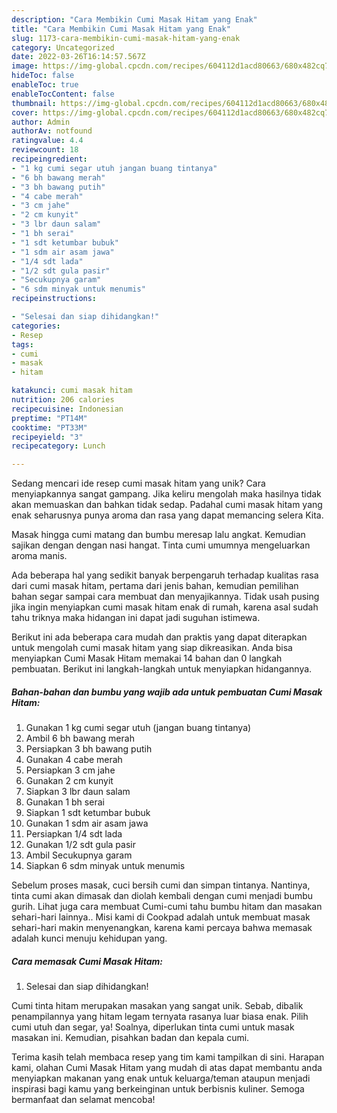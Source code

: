 ```yaml
---
description: "Cara Membikin Cumi Masak Hitam yang Enak"
title: "Cara Membikin Cumi Masak Hitam yang Enak"
slug: 1173-cara-membikin-cumi-masak-hitam-yang-enak
category: Uncategorized
date: 2022-03-26T16:14:57.567Z
image: https://img-global.cpcdn.com/recipes/604112d1acd80663/680x482cq70/cumi-masak-hitam-foto-resep-utama.jpg
hideToc: false
enableToc: true
enableTocContent: false
thumbnail: https://img-global.cpcdn.com/recipes/604112d1acd80663/680x482cq70/cumi-masak-hitam-foto-resep-utama.jpg
cover: https://img-global.cpcdn.com/recipes/604112d1acd80663/680x482cq70/cumi-masak-hitam-foto-resep-utama.jpg
author: Admin
authorAv: notfound
ratingvalue: 4.4
reviewcount: 18
recipeingredient:
- "1 kg cumi segar utuh jangan buang tintanya"
- "6 bh bawang merah"
- "3 bh bawang putih"
- "4 cabe merah"
- "3 cm jahe"
- "2 cm kunyit"
- "3 lbr daun salam"
- "1 bh serai"
- "1 sdt ketumbar bubuk"
- "1 sdm air asam jawa"
- "1/4 sdt lada"
- "1/2 sdt gula pasir"
- "Secukupnya garam"
- "6 sdm minyak untuk menumis"
recipeinstructions:

- "Selesai dan siap dihidangkan!"
categories:
- Resep
tags:
- cumi
- masak
- hitam

katakunci: cumi masak hitam 
nutrition: 206 calories
recipecuisine: Indonesian
preptime: "PT14M"
cooktime: "PT33M"
recipeyield: "3"
recipecategory: Lunch

---
```





Sedang mencari ide resep cumi masak hitam yang unik? Cara menyiapkannya sangat gampang. Jika keliru mengolah maka hasilnya tidak akan memuaskan dan bahkan tidak sedap. Padahal cumi masak hitam yang enak seharusnya punya aroma dan rasa yang dapat memancing selera Kita.





Masak hingga cumi matang dan bumbu meresap lalu angkat. Kemudian sajikan dengan dengan nasi hangat. Tinta cumi umumnya mengeluarkan aroma manis.

Ada beberapa hal yang sedikit banyak berpengaruh terhadap kualitas rasa dari cumi masak hitam, pertama dari jenis bahan, kemudian pemilihan bahan segar sampai cara membuat dan menyajikannya. Tidak usah pusing jika ingin menyiapkan cumi masak hitam enak di rumah, karena asal sudah tahu triknya maka hidangan ini dapat jadi suguhan istimewa.






Berikut ini ada beberapa cara mudah dan praktis yang dapat diterapkan untuk mengolah cumi masak hitam yang siap dikreasikan. Anda bisa menyiapkan Cumi Masak Hitam memakai 14 bahan dan 0 langkah pembuatan. Berikut ini langkah-langkah untuk menyiapkan hidangannya.

<!--inarticleads1-->

##### Bahan-bahan dan bumbu yang wajib ada untuk pembuatan Cumi Masak Hitam:

1. Gunakan 1 kg cumi segar utuh (jangan buang tintanya)
1. Ambil 6 bh bawang merah
1. Persiapkan 3 bh bawang putih
1. Gunakan 4 cabe merah
1. Persiapkan 3 cm jahe
1. Gunakan 2 cm kunyit
1. Siapkan 3 lbr daun salam
1. Gunakan 1 bh serai
1. Siapkan 1 sdt ketumbar bubuk
1. Gunakan 1 sdm air asam jawa
1. Persiapkan 1/4 sdt lada
1. Gunakan 1/2 sdt gula pasir
1. Ambil Secukupnya garam
1. Siapkan 6 sdm minyak untuk menumis


Sebelum proses masak, cuci bersih cumi dan simpan tintanya. Nantinya, tinta cumi akan dimasak dan diolah kembali dengan cumi menjadi bumbu gurih. Lihat juga cara membuat Cumi-cumi tahu bumbu hitam dan masakan sehari-hari lainnya.. Misi kami di Cookpad adalah untuk membuat masak sehari-hari makin menyenangkan, karena kami percaya bahwa memasak adalah kunci menuju kehidupan yang. 

<!--inarticleads2-->

##### Cara memasak Cumi Masak Hitam:


1. Selesai dan siap dihidangkan!

Cumi tinta hitam merupakan masakan yang sangat unik. Sebab, dibalik penampilannya yang hitam legam ternyata rasanya luar biasa enak. Pilih cumi utuh dan segar, ya! Soalnya, diperlukan tinta cumi untuk masak masakan ini. Kemudian, pisahkan badan dan kepala cumi. 

Terima kasih telah membaca resep yang tim kami tampilkan di sini. Harapan kami, olahan Cumi Masak Hitam yang mudah di atas dapat membantu anda menyiapkan makanan yang enak untuk keluarga/teman ataupun menjadi inspirasi bagi kamu yang berkeinginan untuk berbisnis kuliner. Semoga bermanfaat dan selamat mencoba!
